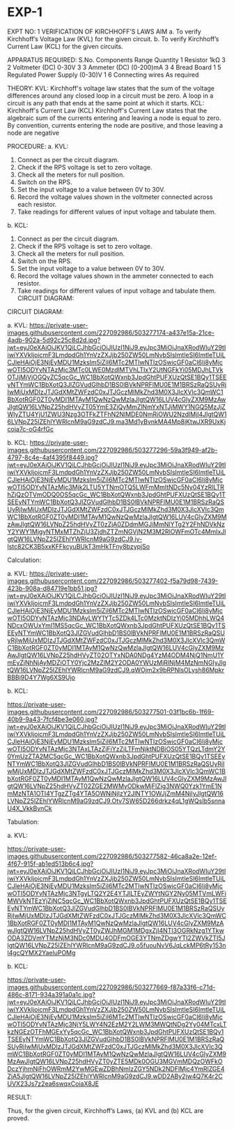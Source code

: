 # EXP-1
EXPT NO: 1	VERIFICATION OF KIRCHHOFF’S LAWS
AIM
a.   To verify Kirchhoff’s Voltage Law (KVL) for the given circuit. 
b.   To verify Kirchhoff’s Current Law (KCL) for the given circuits.

APPARATUS REQUIRED:
S.No.	Components	Range	Quantity
1	Resistor	1kΩ	3
2	Voltmeter (DC)	0-30V	3
3	Ammeter (DC)	(0-200)mA	3
4	Bread Board		1
5	Regulated Power Supply	(0-30)V	1
6	Connecting wires		As required

THEORY:
KVL: Kirchhoff's voltage law states that the sum of the voltage differences around any closed loop in a circuit must be zero. A loop in a circuit is any path that ends at the same point at which it starts.
KCL:
Kirchhoff's Current Law (KCL) Kirchhoff's Current Law states that the algebraic sum of the currents entering and leaving a node is equal to zero. By convention, currents entering the node are positive, and those leaving a node are negative


PROCEDURE:
a.   KVL:
1.   Connect as per the circuit diagram.
2.   Check if the RPS voltage is set to zero voltage.
3.   Check all the meters for null position.
4.   Switch on the RPS.
5.   Set the input voltage to a value between 0V to 30V.
6.   Record the voltage values shown in the voltmeter connected across each resistor.
7.   Take readings for different values of input voltage and tabulate them.


b.  KCL:
1.   Connect as per the circuit diagram.
2.   Check if the RPS voltage is set to zero voltage.
3.   Check all the meters for null position.
4.   Switch on the RPS.
5.   Set the input voltage to a value between 0V to 30V.
6.   Record the voltage values shown in the ammeter connected to each resistor.
7.   Take readings for different values of input voltage and tabulate them. 
CIRCUIT DIAGRAM:

CIRCUIT DIAGRAM:


a.   KVL:
https://private-user-images.githubusercontent.com/227092986/503277174-a437e15a-21ce-4adb-902a-5d92c25c8d2d.jpg?jwt=eyJ0eXAiOiJKV1QiLCJhbGciOiJIUzI1NiJ9.eyJpc3MiOiJnaXRodWIuY29tIiwiYXVkIjoicmF3LmdpdGh1YnVzZXJjb250ZW50LmNvbSIsImtleSI6ImtleTUiLCJleHAiOjE3NjEyMDU1MzksIm5iZiI6MTc2MTIwNTIzOSwicGF0aCI6Ii8yMjcwOTI5ODYvNTAzMjc3MTc0LWE0MzdlMTVhLTIxY2UtNGFkYi05MDJhLTVkOTJjMjVjOGQyZC5qcGc_WC1BbXotQWxnb3JpdGhtPUFXUzQtSE1BQy1TSEEyNTYmWC1BbXotQ3JlZGVudGlhbD1BS0lBVkNPRFlMU0E1M1BRSzRaQSUyRjIwMjUxMDIzJTJGdXMtZWFzdC0xJTJGczMlMkZhd3M0X3JlcXVlc3QmWC1BbXotRGF0ZT0yMDI1MTAyM1QwNzQwMzlaJlgtQW16LUV4cGlyZXM9MzAwJlgtQW16LVNpZ25hdHVyZT05YmE3ZjQyMmZlNmYxNTJjMWY1NGQ5MzJjZWIyZTU4YjU1ZWU3Nzg3OTFkZTFhN2NlMDE0NmRiOWU2NzdlMjI4JlgtQW16LVNpZ25lZEhlYWRlcnM9aG9zdCJ9.ma3Md1yBvnkMA4Mp8jKtwJXR9UxKjcoja7c-oG4rfGc
 


b.  KCL:
 https://private-user-images.githubusercontent.com/227092986/503277296-59a3f949-af2b-4797-8c4e-4af4395f8449.jpg?jwt=eyJ0eXAiOiJKV1QiLCJhbGciOiJIUzI1NiJ9.eyJpc3MiOiJnaXRodWIuY29tIiwiYXVkIjoicmF3LmdpdGh1YnVzZXJjb250ZW50LmNvbSIsImtleSI6ImtleTUiLCJleHAiOjE3NjEyMDU1MzksIm5iZiI6MTc2MTIwNTIzOSwicGF0aCI6Ii8yMjcwOTI5ODYvNTAzMjc3Mjk2LTU5YTNmOTQ5LWFmMmItNDc5Ny04YzRlLTRhZjQzOTVmODQ0OS5qcGc_WC1BbXotQWxnb3JpdGhtPUFXUzQtSE1BQy1TSEEyNTYmWC1BbXotQ3JlZGVudGlhbD1BS0lBVkNPRFlMU0E1M1BRSzRaQSUyRjIwMjUxMDIzJTJGdXMtZWFzdC0xJTJGczMlMkZhd3M0X3JlcXVlc3QmWC1BbXotRGF0ZT0yMDI1MTAyM1QwNzQwMzlaJlgtQW16LUV4cGlyZXM9MzAwJlgtQW16LVNpZ25hdHVyZT0zZjA0ZDdmMGJiMmNlYTg2Y2FhNDVkNzY2YWY1MjgyNTMxMTZhZjU3ZjdhZTZmNGVjN2M3M2RlOWFmOTc4MmIxJlgtQW16LVNpZ25lZEhlYWRlcnM9aG9zdCJ9.iv-lstc82CK3B5xxKFFkcyuBUkT3mHkTFny8bzypjSo

Calculation:

a.   KVL:
 https://private-user-images.githubusercontent.com/227092986/503277402-f5a79d98-7439-423b-908a-d84719e1bb51.jpg?jwt=eyJ0eXAiOiJKV1QiLCJhbGciOiJIUzI1NiJ9.eyJpc3MiOiJnaXRodWIuY29tIiwiYXVkIjoicmF3LmdpdGh1YnVzZXJjb250ZW50LmNvbSIsImtleSI6ImtleTUiLCJleHAiOjE3NjEyMDU1MzksIm5iZiI6MTc2MTIwNTIzOSwicGF0aCI6Ii8yMjcwOTI5ODYvNTAzMjc3NDAyLWY1YTc5ZDk4LTc0MzktNDIzYi05MDhhLWQ4NDcxOWUxYmI1MS5qcGc_WC1BbXotQWxnb3JpdGhtPUFXUzQtSE1BQy1TSEEyNTYmWC1BbXotQ3JlZGVudGlhbD1BS0lBVkNPRFlMU0E1M1BRSzRaQSUyRjIwMjUxMDIzJTJGdXMtZWFzdC0xJTJGczMlMkZhd3M0X3JlcXVlc3QmWC1BbXotRGF0ZT0yMDI1MTAyM1QwNzQwMzlaJlgtQW16LUV4cGlyZXM9MzAwJlgtQW16LVNpZ25hdHVyZT02OTYxNDA0NDg4YzM4ODM4NjQ1NmU1YmEyZjNhNjAyMDZjOTY0Yjc2MzZlM2Y2ODA0YWUzMjRlNjM4MzNmNGIyJlgtQW16LVNpZ25lZEhlYWRlcnM9aG9zdCJ9.qWOjm2x9bRPNlsOLysh86MpkrBBBj9D4Y7Wg6XS9Ujo


b.  KCL:

https://private-user-images.githubusercontent.com/227092986/503277501-03f1bc6b-1f69-40b9-9a43-7fcf4be3e060.jpg?jwt=eyJ0eXAiOiJKV1QiLCJhbGciOiJIUzI1NiJ9.eyJpc3MiOiJnaXRodWIuY29tIiwiYXVkIjoicmF3LmdpdGh1YnVzZXJjb250ZW50LmNvbSIsImtleSI6ImtleTUiLCJleHAiOjE3NjEyMDU1MzksIm5iZiI6MTc2MTIwNTIzOSwicGF0aCI6Ii8yMjcwOTI5ODYvNTAzMjc3NTAxLTAzZjFiYzZiLTFmNjktNDBiOS05YTQzLTdmY2Y0YmUzZTA2MC5qcGc_WC1BbXotQWxnb3JpdGhtPUFXUzQtSE1BQy1TSEEyNTYmWC1BbXotQ3JlZGVudGlhbD1BS0lBVkNPRFlMU0E1M1BRSzRaQSUyRjIwMjUxMDIzJTJGdXMtZWFzdC0xJTJGczMlMkZhd3M0X3JlcXVlc3QmWC1BbXotRGF0ZT0yMDI1MTAyM1QwNzQwMzlaJlgtQW16LUV4cGlyZXM9MzAwJlgtQW16LVNpZ25hdHVyZT02ZGE2MWMyODkwMjFlZjg3NWQ0Yzk1YmE1NmMzNTA1OTI4YTgzZTg4YTA5OWNiNjIzY2JlNTY1OWJjZmM4NjIyJlgtQW16LVNpZ25lZEhlYWRlcnM9aG9zdCJ9.Otv7SW65D266drkz4qL1gWQsIb5snnaU4X_VkkBvnCk


Tabulation:

a.   KVL:
 
https://private-user-images.githubusercontent.com/227092986/503277582-46ca8a2e-12ef-4f67-915f-ab1ed513b6c4.jpg?jwt=eyJ0eXAiOiJKV1QiLCJhbGciOiJIUzI1NiJ9.eyJpc3MiOiJnaXRodWIuY29tIiwiYXVkIjoicmF3LmdpdGh1YnVzZXJjb250ZW50LmNvbSIsImtleSI6ImtleTUiLCJleHAiOjE3NjEyMDU1MzksIm5iZiI6MTc2MTIwNTIzOSwicGF0aCI6Ii8yMjcwOTI5ODYvNTAzMjc3NTgyLTQ2Y2E4YTJlLTEyZWYtNGY2Ny05MTVmLWFiMWVkNTEzYjZjNC5qcGc_WC1BbXotQWxnb3JpdGhtPUFXUzQtSE1BQy1TSEEyNTYmWC1BbXotQ3JlZGVudGlhbD1BS0lBVkNPRFlMU0E1M1BRSzRaQSUyRjIwMjUxMDIzJTJGdXMtZWFzdC0xJTJGczMlMkZhd3M0X3JlcXVlc3QmWC1BbXotRGF0ZT0yMDI1MTAyM1QwNzQwMzlaJlgtQW16LUV4cGlyZXM9MzAwJlgtQW16LVNpZ25hdHVyZT0yZWJhMGM1MDgxZjI4NTI3OGRkNzg1YTkwODA3ZDVmYTMzNjM3NDc0MDU4ODFmOGE3YTNmZDgwYTI2ZWVkZTI5JlgtQW16LVNpZ25lZEhlYWRlcnM9aG9zdCJ9.o5fuouNvV6JqLckMP6tRy153nl4gcQYMX2YaeluPOMg

b.  KCL:

https://private-user-images.githubusercontent.com/227092986/503277669-f87a33f6-c71d-486c-8171-934a391a0a1c.jpg?jwt=eyJ0eXAiOiJKV1QiLCJhbGciOiJIUzI1NiJ9.eyJpc3MiOiJnaXRodWIuY29tIiwiYXVkIjoicmF3LmdpdGh1YnVzZXJjb250ZW50LmNvbSIsImtleSI6ImtleTUiLCJleHAiOjE3NjEyMDU1MzksIm5iZiI6MTc2MTIwNTIzOSwicGF0aCI6Ii8yMjcwOTI5ODYvNTAzMjc3NjY5LWY4N2EzM2Y2LWM3MWQtNDg2Yy04MTcxLTkzNGEzOTFhMGExYy5qcGc_WC1BbXotQWxnb3JpdGhtPUFXUzQtSE1BQy1TSEEyNTYmWC1BbXotQ3JlZGVudGlhbD1BS0lBVkNPRFlMU0E1M1BRSzRaQSUyRjIwMjUxMDIzJTJGdXMtZWFzdC0xJTJGczMlMkZhd3M0X3JlcXVlc3QmWC1BbXotRGF0ZT0yMDI1MTAyM1QwNzQwMzlaJlgtQW16LUV4cGlyZXM9MzAwJlgtQW16LVNpZ25hdHVyZT0yZTE5MDk0OGU3MGVmMDQzOWFkODczYjhmNjFhOWRmM2YwMGEwZDBhNmIzZGY5NDk2NDFlMjc4YmRlZGE4ZjA5JlgtQW16LVNpZ25lZEhlYWRlcnM9aG9zdCJ9.wDD2ABy2jw4Q7K4r2CUVX23Js7z2ea6swqxCoiaX8JE

RESULT:

Thus, for the given circuit, Kirchhoff’s Laws, (a) KVL and (b) KCL are proved.
